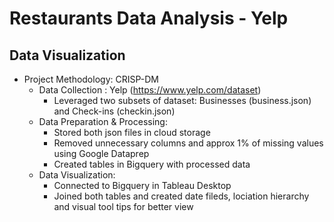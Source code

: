 # Restaurants Data Analysis - Yelp
## Data Visualization
- Project Methodology: CRISP-DM
  - Data Collection : Yelp (https://www.yelp.com/dataset)
    - Leveraged two subsets of dataset: Businesses (business.json) and Check-ins (checkin.json)
  - Data Preparation & Processing:
    - Stored both json files in cloud storage
    - Removed unnecessary columns and approx 1% of missing values using Google Dataprep
    - Created tables in Bigquery with processed data
  - Data Visualization: 
    - Connected to Bigquery in Tableau Desktop
    - Joined both tables and created date fileds, lociation hierarchy and visual tool tips for better view
